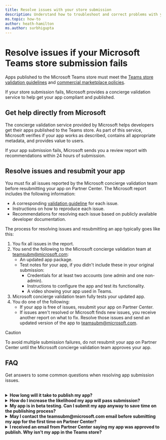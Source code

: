 ```yaml
---
title: Resolve issues with your store submission
description: Understand how to troubleshoot and correct problems with your Microsoft Teams store submission. 
ms.topic: how-to
author: heath-hamilton
ms.author: surbhigupta
---
```

# Resolve issues if your Microsoft Teams store submission fails

Apps published to the Microsoft Teams store must meet the [Teams store validation guidelines](~/concepts/deploy-and-publish/appsource/prepare/teams-store-validation-guidelines.md) and [commercial marketplace policies](https://docs.microsoft.com/legal/marketplace/certification-policies).

If your store submission fails, Microsoft provides a concierge validation service to help get your app compliant and published.

## Get help directly from Microsoft

The concierge validation service provided by Microsoft helps developers get their apps published to the Teams store. As part of this service, Microsoft verifies if your app works as described, contains all appropriate metadata, and provides value to users.

If your app submission fails, Microsoft sends you a review report with recommendations within 24 hours of submission.

## Resolve issues and resubmit your app

You must fix all issues reported by the Microsoft concierge validation team before resubmitting your app on Partner Center. The Microsoft report includes the following information:

* A corresponding [validation guideline](~/concepts/deploy-and-publish/appsource/prepare/teams-store-validation-guidelines.md) for each issue.
* Instructions on how to reproduce each issue.
* Recommendations for resolving each issue based on publicly available developer documentation.

The process for resolving issues and resubmitting an app typically goes like this:

1. You fix all issues in the report.
1. You send the following to the Microsoft concierge validation team at <a href="mailto:teamsubm@microsoft.com">teamsubm@microsoft.com</a>:
   * An updated app package.
   * Test notes for your app, if you didn't include these in your original submission:
      * Credentials for at least two accounts (one admin and one non-admin).
      * Instructions to configure the app and test its functionality.
      * A video showing your app used in Teams.
1. Microsoft concierge validation team fully tests your updated app.
1. You do one of the following:
   * If your app is free of issues, resubmit your app on Partner Center.
   * If issues aren't resolved or Microsoft finds new issues, you receive another report on what to fix. Resolve those issues and send an updated version of the app to <a href="mailto:teamsubm@microsoft.com">teamsubm@microsoft.com</a>.

> [!CAUTION]
> To avoid multiple submission failures, do not resubmit your app on Partner Center until the Microsoft concierge validation team approves your app.

## FAQ

Get answers to some common questions when resolving app submission issues.

<br>

<details>

<summary><b>How long will it take to publish my app?</b></summary>

If your store submission has no issues, your app will publish within 1-2 business days. If your app fails, a team from Microsoft provides you with recommendations to fix the issues. Once you make those fixes and resend an updated app to that team, you will be notified in 24 hours if your app is ready to publish or still needs more work.

<br>

</details>

<details>

<summary><b>How do I increase the likelihood my app will pass submission?</b></summary>

Doing the following can lead to a successful submission:

1. Develop your app based on the [Teams design guidelines](~/concepts/design/design-teams-app-overview.md).
1. Make sure your app adheres to the [Teams store validation guidelines](~/concepts/deploy-and-publish/appsource/prepare/teams-store-validation-guidelines.md) and [Microsoft commercial marketplace certification policies](https://docs.microsoft.com/legal/marketplace/certification-policies).
1. Test your app package with the [Microsoft Teams app validation tool](https://dev.teams.microsoft.com/appvalidation.html).
1. [Prepare your Teams store submission](~/concepts/deploy-and-publish/appsource/prepare/submission-checklist.md).

<br>

</details>

<details>

<summary><b>My app is in beta testing. Can I submit my app anyway to save time on the publishing process?</b></summary>

No. Microsoft only validates production-ready apps.

<br>

</details>

<details>

<summary><b>May I contact the teamsubm@microsoft.com email before submitting my app for the first time on Partner Center?</b></summary>

No. Microsoft doesn't start validating your app until you submit your app for the first time on Partner Center.

<br>

</details>

<details>

<summary><b>I received an email from Partner Center saying my app was approved to publish. Why isn't my app in the Teams store?</b></summary>

Once your app is approved, publishing usually takes 1-2 business days depending on the app's capabilities. If your app hasn't published after two business days, contact <a href="mailto:teamsubm@microsoft.com">teamsubm@microsoft.com</a>.

<br>

</details>
